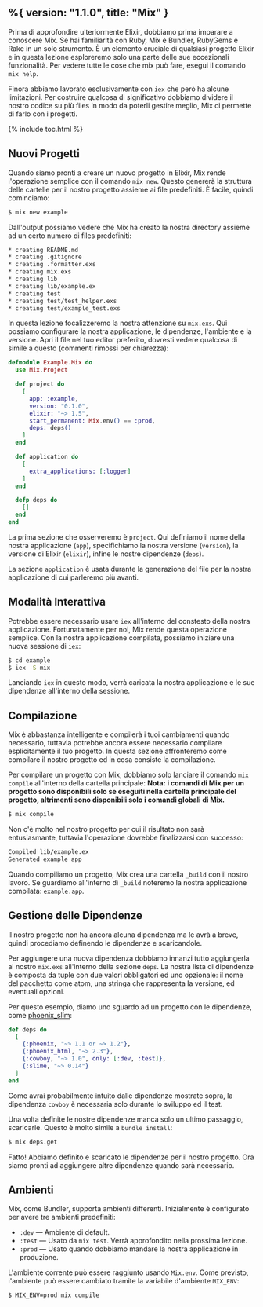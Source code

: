 %{
  version: "1.1.0",
  title: "Mix"
}
---

Prima di approfondire ulteriormente Elixir, dobbiamo prima imparare a conoscere Mix.
Se hai familiarità con Ruby, Mix è Bundler, RubyGems e Rake in un solo strumento.
È un elemento cruciale di qualsiasi progetto Elixir e in questa lezione esploreremo solo una parte delle sue eccezionali funzionalità.
Per vedere tutte le cose che mix può fare, esegui il comando `mix help`.

Finora abbiamo lavorato esclusivamente con `iex` che però ha alcune limitazioni.
Per costruire qualcosa di significativo dobbiamo dividere il nostro codice su più files in modo da poterli gestire meglio, Mix ci permette di farlo con i progetti.

{% include toc.html %}

## Nuovi Progetti

Quando siamo pronti a creare un nuovo progetto in Elixir, Mix rende l'operazione semplice con il comando `mix new`.
Questo genererà la struttura delle cartelle per il nostro progetto assieme ai file predefiniti.
È facile, quindi cominciamo:

```bash
$ mix new example
```

Dall'output possiamo vedere che Mix ha creato la nostra directory assieme ad un certo numero di files predefiniti:

```bash
* creating README.md
* creating .gitignore
* creating .formatter.exs
* creating mix.exs
* creating lib
* creating lib/example.ex
* creating test
* creating test/test_helper.exs
* creating test/example_test.exs
```

In questa lezione focalizzeremo la nostra attenzione su `mix.exs`.
Qui possiamo configurare la nostra applicazione, le dipendenze, l'ambiente e la versione.
Apri il file nel tuo editor preferito, dovresti vedere qualcosa di simile a questo (commenti rimossi per chiarezza):

```elixir
defmodule Example.Mix do
  use Mix.Project

  def project do
    [
      app: :example,
      version: "0.1.0",
      elixir: "~> 1.5",
      start_permanent: Mix.env() == :prod,
      deps: deps()
    ]
  end

  def application do
    [
      extra_applications: [:logger]
    ]
  end

  defp deps do
    []
  end
end
```

La prima sezione che osserveremo è `project`.
Qui definiamo il nome della nostra applicazione (`app`), specifichiamo la nostra versione (`version`), la versione di Elixir (`elixir`), infine le nostre dipendenze (`deps`).

La sezione `application` è usata durante la generazione del file per la nostra applicazione di cui parleremo più avanti.

## Modalità Interattiva

Potrebbe essere necessario usare `iex` all'interno del constesto della nostra applicazione.
Fortunatamente per noi, Mix rende questa operazione semplice. Con la nostra applicazione compilata, possiamo iniziare una nuova sessione di `iex`:

```bash
$ cd example
$ iex -S mix
```

Lanciando `iex` in questo modo, verrà caricata la nostra applicazione e le sue dipendenze all'interno della sessione.

## Compilazione

Mix è abbastanza intelligente e compilerà i tuoi cambiamenti quando necessario, tuttavia potrebbe ancora essere necessario compilare esplicitamente il tuo progetto.
In questa sezione affronteremo come compilare il nostro progetto ed in cosa consiste la compilazione.

Per compilare un progetto con Mix, dobbiamo solo lanciare il comando `mix compile` all'interno della cartella principale:
**Nota: i comandi di Mix per un progetto sono disponibili solo se eseguiti nella cartella principale del progetto, altrimenti sono disponibili solo i comandi globali di Mix.**


```bash
$ mix compile
```

Non c'è molto nel nostro progetto per cui il risultato non sarà entusiasmante, tuttavia l'operazione dovrebbe finalizzarsi con successo:

```bash
Compiled lib/example.ex
Generated example app
```

Quando compiliamo un progetto, Mix crea una cartella `_build` con il nostro lavoro.
Se guardiamo all'interno di `_build` noteremo la nostra applicazione compilata: `example.app`.

## Gestione delle Dipendenze

Il nostro progetto non ha ancora alcuna dipendenza ma le avrà a breve, quindi procediamo definendo le dipendenze e scaricandole.

Per aggiungere una nuova dipendenza dobbiamo innanzi tutto aggiungerla al nostro `mix.exs` all'interno della sezione `deps`.
La nostra lista di dipendenze è composta da tuple con due valori obbligatori ed uno opzionale: il nome del pacchetto come atom, una stringa che rappresenta la versione, ed eventuali opzioni.

Per questo esempio, diamo uno sguardo ad un progetto con le dipendenze, come [phoenix_slim](https://github.com/doomspork/phoenix_slim):

```elixir
def deps do
  [
    {:phoenix, "~> 1.1 or ~> 1.2"},
    {:phoenix_html, "~> 2.3"},
    {:cowboy, "~> 1.0", only: [:dev, :test]},
    {:slime, "~> 0.14"}
  ]
end
```

Come avrai probabilmente intuito dalle dipendenze mostrate sopra, la dipendenza `cowboy` è necessaria solo durante lo sviluppo ed il test.

Una volta definite le nostre dipendenze manca solo un ultimo passaggio, scaricarle. Questo è molto simile a `bundle install`:

```bash
$ mix deps.get
```

Fatto! Abbiamo definito e scaricato le dipendenze per il nostro progetto. Ora siamo pronti ad aggiungere altre dipendenze quando sarà necessario.

## Ambienti

Mix, come Bundler, supporta ambienti differenti.
Inizialmente è configurato per avere tre ambienti predefiniti:

- `:dev` — Ambiente di default.
- `:test` — Usato da `mix test`. Verrà approfondito nella prossima lezione.
- `:prod` — Usato quando dobbiamo mandare la nostra applicazione in produzione.

L'ambiente corrente può essere raggiunto usando `Mix.env`.
Come previsto, l'ambiente può essere cambiato tramite la variabile d'ambiente `MIX_ENV`:

```bash
$ MIX_ENV=prod mix compile
```
